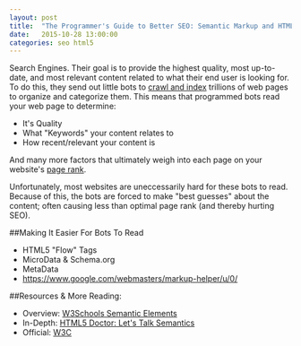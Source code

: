 ```yaml
---
layout: post
title:  "The Programmer's Guide to Better SEO: Semantic Markup and HTML5"
date:   2015-10-28 13:00:00
categories: seo html5
---
```


Search Engines. Their goal is to provide the highest quality, most up-to-date, and most relevant content related to what their end user is looking for. To do this, they send out little bots to [crawl and index](https://www.google.com/insidesearch/howsearchworks/crawling-indexing.html) trillions of web pages to organize and categorize them. This means that programmed bots read your web page to determine:

- It's Quality
- What "Keywords" your content relates to
- How recent/relevant your content is

And many more factors that ultimately weigh into each page on your website's [page rank](http://infolab.stanford.edu/~backrub/google.html).

Unfortunately, most websites are uneccessarily hard for these bots to read. Because of this, the bots are forced to make "best guesses" about the content; often causing less than optimal page rank (and thereby hurting SEO).

##Making It Easier For Bots To Read

- HTML5 "Flow" Tags
- MicroData & Schema.org
- MetaData
- https://www.google.com/webmasters/markup-helper/u/0/



##Resources & More Reading: 
- Overview: [W3Schools Semantic Elements][W3Schools]
- In-Depth: [HTML5 Doctor: Let's Talk Semantics][HTML5Doctor]
- Official: [W3C][W3C]

[W3Schools]:    http://www.w3schools.com/html/html5_semantic_elements.asp
[HTML5Doctor]: 	http://html5doctor.com/lets-talk-about-semantics/
[W3C]: 			http://www.w3.org/TR/html5/dom.html#dom
